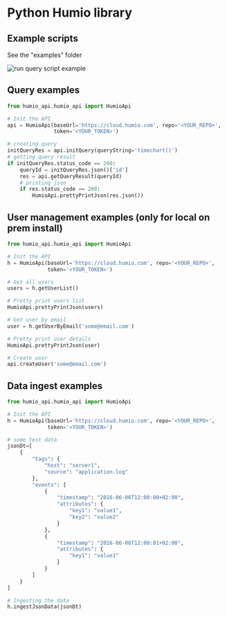 
Python Humio library
====================
Example scripts
--------------
See the "examples" folder

![run query script example](https://github.com/humio/python-humio/blob/master/img/example.gif)

Query examples
--------------
```python
from humio_api.humio_api import HumioApi

# Init the API
api = HumioApi(baseUrl='https://cloud.humio.com', repo='<YOUR_REPO>',
               token='<YOUR_TOKEN>')

# creating query
initQueryRes = api.initQuery(queryString='timechart()')
# getting query result
if initQueryRes.status_code == 200:
    queryId = initQueryRes.json()['id']
    res = api.getQueryResult(queryId)
    # printing json
    if res.status_code == 200:
        HumioApi.prettyPrintJson(res.json())
```
User management examples (only for local on prem install)
------------------------

```python
from humio_api.humio_api import HumioApi

# Init the API
h = HumioApi(baseUrl='https://cloud.humio.com', repo='<YOUR_REPO>',
             token='<YOUR_TOKEN>')

# Get all users
users = h.getUserList()

# Pretty print users list
HumioApi.prettyPrintJson(users)

# Get user by email
user = h.getUserByEmail('some@email.com')

# Pretty print user details
HumioApi.prettyPrintJson(user)

# Create user
api.createUser('some@email.com')
```

Data ingest examples
--------------------
```python
from humio_api.humio_api import HumioApi

# Init the API
h = HumioApi(baseUrl='https://cloud.humio.com', repo='<YOUR_REPO>',
             token='<YOUR_TOKEN>')

# some test data
jsonDt=[
    {
        "tags": {
            "host": "server1",
            "source": "application.log"
        },
        "events": [
            {
                "timestamp": "2016-06-06T12:00:00+02:00",
                "attributes": {
                    "key1": "value1",
                    "key2": "value2"
                }
            },
            {
                "timestamp": "2016-06-06T12:00:01+02:00",
                "attributes": {
                    "key1": "value1"
                }
            }
        ]
    }
]

# Ingesting the data
h.ingestJsonData(jsonDt)
```
